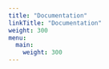 ```yaml
---
title: "Documentation"
linkTitle: "Documentation"
weight: 300
menu:
  main:
    weight: 300
---
```



